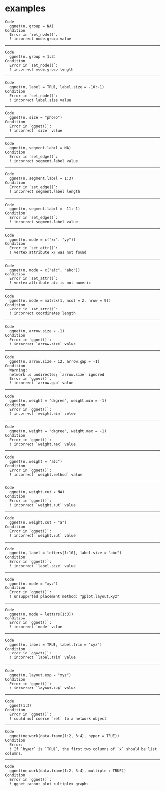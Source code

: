 # examples

    Code
      ggnet(n, group = NA)
    Condition
      Error in `set_node()`:
      ! incorrect node.group value

---

    Code
      ggnet(n, group = 1:3)
    Condition
      Error in `set_node()`:
      ! incorrect node.group length

---

    Code
      ggnet(n, label = TRUE, label.size = -10:-1)
    Condition
      Error in `set_node()`:
      ! incorrect label.size value

---

    Code
      ggnet(n, size = "phono")
    Condition
      Error in `ggnet()`:
      ! incorrect `size` value

---

    Code
      ggnet(n, segment.label = NA)
    Condition
      Error in `set_edge()`:
      ! incorrect segment.label value

---

    Code
      ggnet(n, segment.label = 1:3)
    Condition
      Error in `set_edge()`:
      ! incorrect segment.label length

---

    Code
      ggnet(n, segment.label = -11:-1)
    Condition
      Error in `set_edge()`:
      ! incorrect segment.label value

---

    Code
      ggnet(n, mode = c("xx", "yy"))
    Condition
      Error in `set_attr()`:
      ! vertex attribute xx was not found

---

    Code
      ggnet(n, mode = c("abc", "abc"))
    Condition
      Error in `set_attr()`:
      ! vertex attribute abc is not numeric

---

    Code
      ggnet(n, mode = matrix(1, ncol = 2, nrow = 9))
    Condition
      Error in `set_attr()`:
      ! incorrect coordinates length

---

    Code
      ggnet(n, arrow.size = -1)
    Condition
      Error in `ggnet()`:
      ! incorrect `arrow.size` value

---

    Code
      ggnet(n, arrow.size = 12, arrow.gap = -1)
    Condition
      Warning:
      network is undirected; `arrow.size` ignored
      Error in `ggnet()`:
      ! incorrect `arrow.gap` value

---

    Code
      ggnet(n, weight = "degree", weight.min = -1)
    Condition
      Error in `ggnet()`:
      ! incorrect `weight.min` value

---

    Code
      ggnet(n, weight = "degree", weight.max = -1)
    Condition
      Error in `ggnet()`:
      ! incorrect `weight.max` value

---

    Code
      ggnet(n, weight = "abc")
    Condition
      Error in `ggnet()`:
      ! incorrect `weight.method` value

---

    Code
      ggnet(n, weight.cut = NA)
    Condition
      Error in `ggnet()`:
      ! incorrect `weight.cut` value

---

    Code
      ggnet(n, weight.cut = "a")
    Condition
      Error in `ggnet()`:
      ! incorrect `weight.cut` value

---

    Code
      ggnet(n, label = letters[1:10], label.size = "abc")
    Condition
      Error in `ggnet()`:
      ! incorrect `label.size` value

---

    Code
      ggnet(n, mode = "xyz")
    Condition
      Error in `ggnet()`:
      ! unsupported placement method: "gplot.layout.xyz"

---

    Code
      ggnet(n, mode = letters[1:3])
    Condition
      Error in `ggnet()`:
      ! incorrect `mode` value

---

    Code
      ggnet(n, label = TRUE, label.trim = "xyz")
    Condition
      Error in `ggnet()`:
      ! incorrect `label.trim` value

---

    Code
      ggnet(n, layout.exp = "xyz")
    Condition
      Error in `ggnet()`:
      ! incorrect `layout.exp` value

---

    Code
      ggnet(1:2)
    Condition
      Error in `ggnet()`:
      ! could not coerce `net` to a network object

---

    Code
      ggnet(network(data.frame(1:2, 3:4), hyper = TRUE))
    Condition
      Error:
      ! If `hyper` is `TRUE`, the first two columns of `x` should be list columns.

---

    Code
      ggnet(network(data.frame(1:2, 3:4), multiple = TRUE))
    Condition
      Error in `ggnet()`:
      ! ggnet cannot plot multiplex graphs

